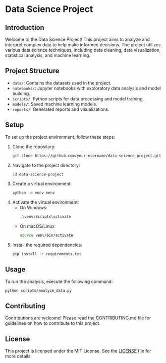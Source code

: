 # Data Science Project

## Introduction

Welcome to the Data Science Project! This project aims to analyze and interpret complex data to help make informed decisions. The project utilizes various data science techniques, including data cleaning, data visualization, statistical analysis, and machine learning.

## Project Structure

- `data/`: Contains the datasets used in the project.
- `notebooks/`: Jupyter notebooks with exploratory data analysis and model building.
- `scripts/`: Python scripts for data processing and model training.
- `models/`: Saved machine learning models.
- `reports/`: Generated reports and visualizations.

## Setup

To set up the project environment, follow these steps:

1. Clone the repository:
    ```bash
    git clone https://github.com/your-username/data-science-project.git
    ```
2. Navigate to the project directory:
    ```bash
    cd data-science-project
    ```
3. Create a virtual environment:
    ```bash
    python -m venv venv
    ```
4. Activate the virtual environment:
    - On Windows:
      ```bash
      .\venv\Scripts\activate
      ```
    - On macOS/Linux:
      ```bash
      source venv/bin/activate
      ```
5. Install the required dependencies:
    ```bash
    pip install -r requirements.txt
    ```

## Usage

To run the analysis, execute the following command:
```bash
python scripts/analyze_data.py
```

## Contributing

Contributions are welcome! Please read the [CONTRIBUTING.md](CONTRIBUTING.md) file for guidelines on how to contribute to this project.

## License

This project is licensed under the MIT License. See the [LICENSE](LICENSE) file for more details.